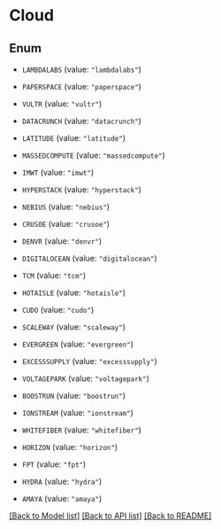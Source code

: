 # Cloud

## Enum


* `LAMBDALABS` (value: `"lambdalabs"`)

* `PAPERSPACE` (value: `"paperspace"`)

* `VULTR` (value: `"vultr"`)

* `DATACRUNCH` (value: `"datacrunch"`)

* `LATITUDE` (value: `"latitude"`)

* `MASSEDCOMPUTE` (value: `"massedcompute"`)

* `IMWT` (value: `"imwt"`)

* `HYPERSTACK` (value: `"hyperstack"`)

* `NEBIUS` (value: `"nebius"`)

* `CRUSOE` (value: `"crusoe"`)

* `DENVR` (value: `"denvr"`)

* `DIGITALOCEAN` (value: `"digitalocean"`)

* `TCM` (value: `"tcm"`)

* `HOTAISLE` (value: `"hotaisle"`)

* `CUDO` (value: `"cudo"`)

* `SCALEWAY` (value: `"scaleway"`)

* `EVERGREEN` (value: `"evergreen"`)

* `EXCESSSUPPLY` (value: `"excesssupply"`)

* `VOLTAGEPARK` (value: `"voltagepark"`)

* `BOOSTRUN` (value: `"boostrun"`)

* `IONSTREAM` (value: `"ionstream"`)

* `WHITEFIBER` (value: `"whitefiber"`)

* `HORIZON` (value: `"horizon"`)

* `FPT` (value: `"fpt"`)

* `HYDRA` (value: `"hydra"`)

* `AMAYA` (value: `"amaya"`)


[[Back to Model list]](../README.md#documentation-for-models) [[Back to API list]](../README.md#documentation-for-api-endpoints) [[Back to README]](../README.md)


